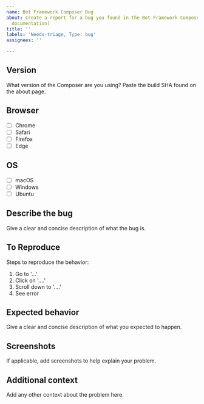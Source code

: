 ```yaml
---
name: Bot Framework Composer Bug
about: Create a report for a bug you found in the Bot Framework Composer (including
  documentation)
title: ''
labels: 'Needs-triage, Type: bug'
assignees: ''

---
```


## Version
What version of the Composer are you using? Paste the build SHA found on the about page.

## Browser
- [ ] Chrome
- [ ] Safari
- [ ] Firefox
- [ ] Edge

## OS 
- [ ] macOS
- [ ] Windows
- [ ] Ubuntu

## Describe the bug
Give a clear and concise description of what the bug is.

## To Reproduce
Steps to reproduce the behavior:
1. Go to '...'
2. Click on '....'
3. Scroll down to '....'
4. See error

## Expected behavior
Give a clear and concise description of what you expected to happen.

## Screenshots
If applicable, add screenshots to help explain your problem.

## Additional context
Add any other context about the problem here.
